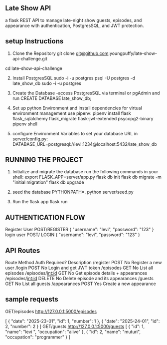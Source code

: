 ## Late Show API
a flask REST API to manage late-night show guests, episodes, and appearance with authentication, PostgresSQL, and JWT protection.

## setup Instructions
1. Clone the Repository
git clone git@github.com:youngpuffy/late-show-api-challenge.git

cd late-show-api-challenge

2. Install PostgresSQL
sudo -i -u postgres
psql -U postgres -d late_show_db
sudo -i -u postgres
3. Create the Database
-access PostgresSQL via terminal or pgAdmin and run
    CREATE DATABASE late_show_db;

4. Set up python Environment and install dependencies
for virtual environment management use pipenv:
pipenv install flask flask_sqlalchemy flask_migrate flask-jwt-extended psycopg2-binary
pipenv shell

5. configure Environment Variables
to set your database URL in server/config.py:
DATABASE_URL=postgresql://levi:1234@localhost:5432/late_show_db

## RUNNING THE PROJECT
1. Initialize and migrate the database
run the following commands in your shell:
export FLASK_APP=server/app.py
flask db init
flask db migrate -m "initial migration"
flask db upgrade

2. seed the database
PYTHONPATH=. python server/seed.py

3. Run the flask app
 flask run

## AUTHENTICATION FLOW
 Register User
POST/REGISTER
{
  "username": "levi",
  "password": "123"
}
 login user
 POST/ LOGIN
 {
  "username": "levi",
  "password": "123"
}

##  API Routes
Route	            Method	 Auth Required?	         Description
/register	        POST	   No	                   Register a new user
/login	            POST	   No	                   Login and get JWT token
/episodes	        GET 	   No	                   List all episodes
/episodes/<int:id>	GET	       No	                   Get episode details + appearances
/episodes/<int:id>	DELETE	   No                    	Delete episode and its appearances
/guests	            GET	       No                       	List all guests
/appearances	    POST	   Yes	                    Create a new appearance

## sample requests
GET/episodes
http://127.0.0.1:5000/episodes

[
  {
    "date": "2025-23-01",
    "id": 1,
    "number": 1
  },
  {
    "date": "2025-24-01",
    "id": 2,
    "number": 2
  }
]
GET/guests
http://127.0.0.1:5000/guests
[
  {
    "id": 1,
    "name": "levi ",
    "occupation": "alive"
  },
  {
    "id": 2,
    "name": "muturi",
    "occupation": "programmer"
  }
]